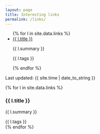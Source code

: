 ```yaml
---
layout: page
title: Interesting links
permalink: /links/
---
```


<ul>
  {% for l in site.data.links %}
    <li>
      <a href="{{ l.url }}">{{ l.title }}</a>
      <p>{{ l.summary }}</p>
      <p class="h6">{{ l.tags }}</p>
    </li>
  {% endfor %}
</ul>

Last updated: {{ site.time | date_to_string }}

{% for l in site.data.links %}
<div class="md-col-6 mb2">
  <div class="overflow-hidden bg-white border rounded">
    <div class="p2 white bg-blue">
      <h3 class="m0">{{ l.title }}</h1>
    </div>
    <div class="p2">
      <p class="m0">{{ l.summary }}</p>
    </div>
    <div class="p2 bg-darken-1">
      <span class="h6 bold inline-block px1 white bg-blue rounded">{{ l.tags }}</span>
    </div>
  </div>
</div>
{% endfor %}
